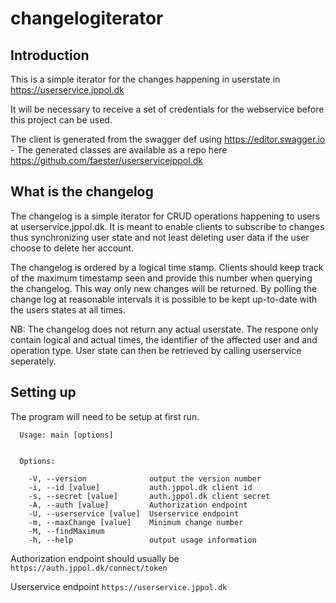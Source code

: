 # changelogiterator
## Introduction
This is a simple iterator for the changes happening in userstate in https://userservice.jppol.dk 

It will be necessary to receive a set of credentials for the webservice before this project can be used. 

The client is generated from the swagger def using https://editor.swagger.io - The generated classes are available as a repo here
https://github.com/faester/userservicejppol.dk 

## What is the changelog
The changelog is a simple iterator for CRUD operations happening to users at userservice.jppol.dk. It is meant to enable clients to 
subscribe to changes thus synchronizing user state and not least deleting user data if the user choose to delete her account.

The changelog is ordered by a logical time stamp. Clients should keep track of the maximum timestamp seen and provide this number when
querying the changelog. This way only new changes will be returned. By polling the change log at reasonable intervals it is possible to 
be kept up-to-date with the users states at all times. 

NB: The changelog does not return any actual userstate. The respone only contain logical and actual times, the identifier of the affected
user and and operation type. User state can then be retrieved by calling userservice seperately. 

## Setting up
The program will need to be setup at first run. 

```
  Usage: main [options]


  Options:

    -V, --version              output the version number
    -i, --id [value]           auth.jppol.dk client id
    -s, --secret [value]       auth.jppol.dk client secret
    -A, --auth [value]         Authorization endpoint
    -U, --userservice [value]  Userservice endpoint
    -m, --maxChange [value]    Minimum change number
    -M, --findMaximum
    -h, --help                 output usage information
```
Authorization endpoint should usually be `https://auth.jppol.dk/connect/token`

Userservice endpoint `https://userservice.jppol.dk`

